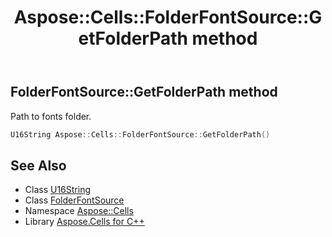 ﻿---
title: Aspose::Cells::FolderFontSource::GetFolderPath method
linktitle: GetFolderPath
second_title: Aspose.Cells for C++ API Reference
description: 'Aspose::Cells::FolderFontSource::GetFolderPath method. Path to fonts folder in C++.'
type: docs
weight: 600
url: /cpp/aspose.cells/folderfontsource/getfolderpath/
---
## FolderFontSource::GetFolderPath method


Path to fonts folder.

```cpp
U16String Aspose::Cells::FolderFontSource::GetFolderPath()
```

## See Also

* Class [U16String](../../u16string/)
* Class [FolderFontSource](../)
* Namespace [Aspose::Cells](../../)
* Library [Aspose.Cells for C++](../../../)
